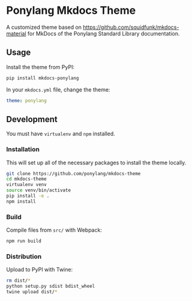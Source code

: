 # Ponylang Mkdocs Theme

A customized theme based on https://github.com/squidfunk/mkdocs-material for
MkDocs of the Ponylang Standard Library documentation.

## Usage

Install the theme from PyPI:

```sh
pip install mkdocs-ponylang
```

In your `mkdocs.yml` file, change the theme:

```yaml
theme: ponylang
```

## Development

You must have `virtualenv` and `npm` installed.

### Installation

This will set up all of the necessary packages to install the theme locally.

```sh
git clone https://github.com/ponylang/mkdocs-theme
cd mkdocs-theme
virtualenv venv
source venv/bin/activate
pip install -e .
npm install
```

### Build

Compile files from `src/` with Webpack:

```sh
npm run build
```

### Distribution

Upload to PyPI with Twine:

```sh
rm dist/*
python setup.py sdist bdist_wheel
twine upload dist/*
```
